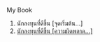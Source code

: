 ﻿My Book

1. นักลงทุนที่ดีขึ้น [จุดเริ่มต้น...]
2. [นักลงทุนที่ดีขึ้น [ความผิดพลาด...]](/Betterinvestor/Book/betterinvestor-mistake)
